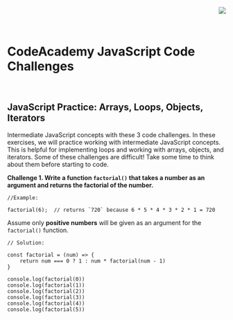 <p align="right"><img src="https://img.shields.io/badge/License-MIT-yellow.svg"></p>

<br/>
<h1 align="left">CodeAcademy JavaScript Code Challenges</h1>

<br/>

## JavaScript Practice: Arrays, Loops, Objects, Iterators
Intermediate JavaScript concepts with these 3 code challenges.
In these exercises, we will practice working with intermediate JavaScript concepts. This is helpful for implementing loops and working with arrays, objects, and iterators. Some of these challenges are difficult! Take some time to think about them before starting to code.

**Challenge 1. Write a function `factorial()` that takes a number as an argument and returns the factorial of the number.**
```
//Example:

factorial(6);  // returns `720` because 6 * 5 * 4 * 3 * 2 * 1 = 720 
```

Assume only **positive numbers** will be given as an argument for the `factorial()` function.

```
// Solution:

const factorial = (num) => {
    return num === 0 ? 1 : num * factorial(num - 1)
}

console.log(factorial(0))
console.log(factorial(1))
console.log(factorial(2))
console.log(factorial(3))
console.log(factorial(4))
console.log(factorial(5))
```


